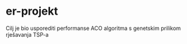 # er-projekt
Cilj je bio usporediti performanse ACO algoritma s genetskim prilikom rješavanja TSP-a 
